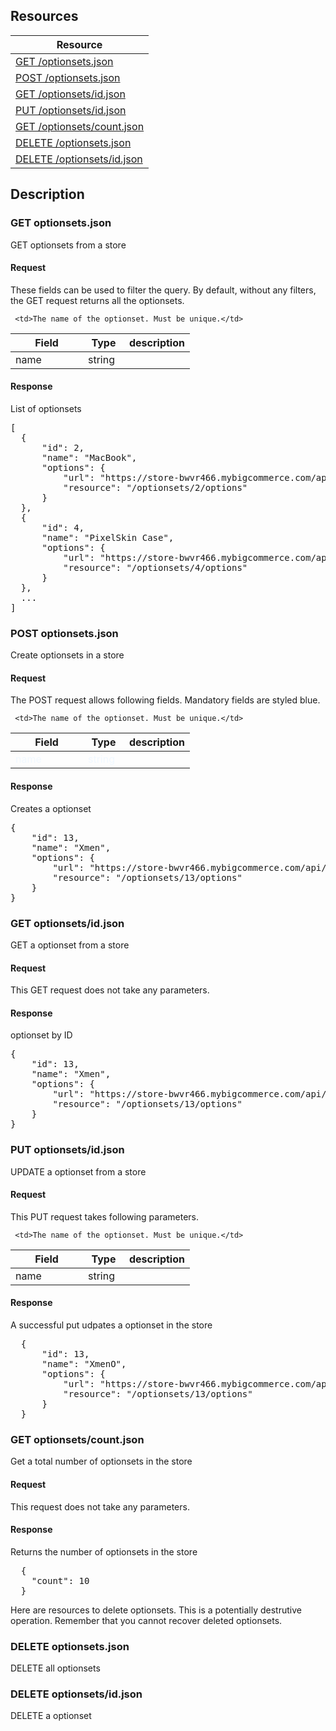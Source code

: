 ## Resources
<table class="table table-bordered ">
  <thead>
   <tr>
     <th>Resource</th>
   </tr>
 </thead>
 <tbody>
   <tr>
     <td><a href="#get-optionsetsjson">GET  /optionsets.json</a></td>
     
   </tr>
   <tr>
     <td><a href="#post-optionsetsjson">POST /optionsets.json </a></td>
     
   </tr>
   <tr>
     <td><a href="#get-optionsetsidjson">GET /optionsets/id.json</a></td>
     
   </tr>
   <tr>
     <td><a href="#put-optionsetsidjson">PUT /optionsets/id.json</a></td>
     
   </tr>
   <tr>
     <td><a href="#get-optionsetscountjson">GET /optionsets/count.json</a></td>
     
   </tr>
   <tr>
     <td><a href="#delete-optionsetsjson">DELETE /optionsets.json</a></td>
     
   </tr>
   <tr>
     <td><a href="#delete-optionsetsidjson">DELETE /optionsets/id.json</a></td>
     
   </tr>
   
 </tbody>
</table>
   
## Description
### GET optionsets.json
GET optionsets from a store

#### Request
These fields can be used to filter the query. By default, without any filters, the GET request returns all the optionsets.

<table class="table table-bordered ">
  <thead>
   <tr>
     <th style="width: 100px;">Field</th>
     <th style="width: 50px;">Type</th>
     <th>description</th>
   </tr>
  </thead>
  <tbody>
   
   <tr>
     <td>name</td>
     <td>string</td>
     
     <td>The name of the optionset. Must be unique.</td>
   </tr>
   
   
  </tbody>
</table>

#### Response
List of optionsets
<pre>
[
  {
      "id": 2,
      "name": "MacBook",
      "options": {
          "url": "https://store-bwvr466.mybigcommerce.com/api/v2/optionsets/2/options.json",
          "resource": "/optionsets/2/options"
      }
  },
  {
      "id": 4,
      "name": "PixelSkin Case",
      "options": {
          "url": "https://store-bwvr466.mybigcommerce.com/api/v2/optionsets/4/options.json",
          "resource": "/optionsets/4/options"
      }
  },
  ...
]
</pre>

### POST optionsets.json
Create optionsets in a store

#### Request
The POST request allows following fields. Mandatory fields are styled blue.
<style type="text/css">
tr.mandatory {
  color: aliceblue;
}
</style>

<table class="table table-bordered ">
  <thead>
   <tr>
     <th style="width: 100px;">Field</th>
     <th style="width: 50px;">Type</th>
     <th>description</th>
   </tr>
  </thead>
  <tbody>
   
   <tr class="mandatory">
     <td>name</td>
     <td>string</td>
     
     <td>The name of the optionset. Must be unique.</td>
   </tr>
   
  </tbody>
</table>

#### Response
Creates a optionset
<pre>
{
    "id": 13,
    "name": "Xmen",
    "options": {
        "url": "https://store-bwvr466.mybigcommerce.com/api/v2/optionsets/13/options.json",
        "resource": "/optionsets/13/options"
    }
}
</pre>   

### GET optionsets/id.json
GET a optionset from a store

#### Request
This GET request does not take any parameters.

#### Response
optionset by ID
<pre>
{
    "id": 13,
    "name": "Xmen",
    "options": {
        "url": "https://store-bwvr466.mybigcommerce.com/api/v2/optionsets/13/options.json",
        "resource": "/optionsets/13/options"
    }
}
</pre>    

### PUT optionsets/id.json
UPDATE a optionset from a store

#### Request
This PUT request takes following parameters.
<table class="table table-bordered ">
  <thead>
   <tr>
     <th style="width: 100px;">Field</th>
     <th style="width: 50px;">Type</th>
     <th>description</th>
   </tr>
  </thead>
  <tbody>
   
   <tr >
     <td>name</td>
     <td>string</td>
     
     <td>The name of the optionset. Must be unique.</td>
   </tr>
   
   
  </tbody>
</table>

#### Response
A successful put udpates a optionset in the store 
<pre>
  {
      "id": 13,
      "name": "XmenO",
      "options": {
          "url": "https://store-bwvr466.mybigcommerce.com/api/v2/optionsets/13/options.json",
          "resource": "/optionsets/13/options"
      }
  }
</pre>
### GET optionsets/count.json
Get a total number of optionsets in the store

#### Request
This request does not take any parameters.

#### Response
Returns the number of optionsets in the store 
<pre>
  {
    "count": 10
  }
</pre>
Here are resources to delete optionsets. This is a potentially destrutive operation. Remember that you cannot recover deleted optionsets.

### DELETE optionsets.json
DELETE all optionsets

### DELETE optionsets/id.json
DELETE a optionset
